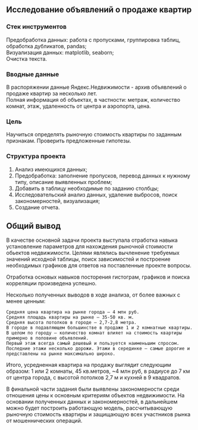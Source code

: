 ## Исследование объявлений о продаже квартир

### Стек инструментов

Предобработка данных: работа с пропусками, группировка таблиц, обработка дубликатов, pandas;   
Визуализация данных: matplotlib, seaborn;   
Очистка текста.  

### Вводные данные

В распоряжении данные Яндекс.Недвижимости - архив объявлений о продаже квартир за несколько лет.  
Полная информация об объектах, в частности: метраж, количество комнат, этаж, удаленность от центра и аэропорта, цена.

### Цель

Научиться определять рыночную стоимость квартиры по заданным признакам. Проверить предложенные гипотезы.

### Структура проекта  

1. Анализ имеющихся данных;  
2. Предобработка: заполнение пропусков, перевод данных к нужному типу, описание выявленных проблем;  
3. Добавить в таблицу необходимые по заданию столбцы;
4. Исследовательский анализ данных, удаление выбросов, поиск закономерностей, визуализация;  
5. Создание отчета.

## Общий вывод  

В качестве основной задачи проекта выступала отработка навыка установление параметров для нахождения рыночной стоимости обьектов недвижимости.
Целями являлись вычленение требуемых значений исходной таблицы, поиск зависимостей и построение необходимых графиков для ответов на поставленные проекте вопросы.

Отработка основых навыков посторения гистограм, графиков и поиска корреляции произведена успешно.

Несколько полученных выводов в ходе анализа, от более важных с менее ценным:

    Средняя цена квартира на рынке города – 4 млн руб.
    Средняя площадь квартиры на рынке – 35-50 кв. м.
    Средняя высота потолков в городе – 2,7-2,8 метра.
    В городе в подавляющем большинстве в продаже 1 и 2 комнатные квартиры. В целом по городу – количество комнат влияет на стоимость квартиры примерно в половине объявлений.
    Первый этаж всегда самый дешевый и пользуется наименьшим спросом. Последние этажи несколько дорожи. Этажи в серединке – самые дорогие и представлены на рынке максимально широко.

Итого, усредненная квартира на продажу выглядит следующим образом: 1 или 2 комнаты, 45 кв.метров, ~4 млн руб, в радиусе до 7 км от центра города, с высотой потолков 2,7 м и кухней в 9 квадратов.

В финальной части задания были выявлены закономерности среди отношения цены к основным критериям объектов недвижимости. На основании полученных данных и закономерностей, в дальнейшем можно будет построить работающую модель, рассчитывающую рыночную стоимость квартиры и защищающую всех участников рынка от мошеннических операций.

